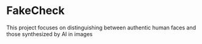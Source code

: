 # FakeCheck
This project focuses on distinguishing between authentic human faces and those synthesized by AI in images
